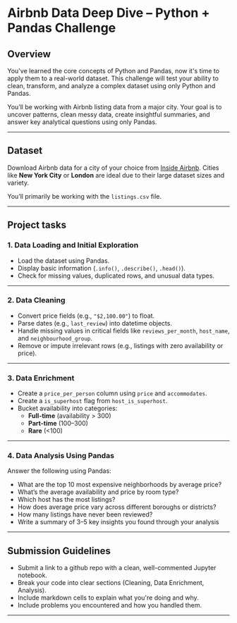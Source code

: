 # Airbnb Data Deep Dive – Python + Pandas Challenge

## Overview  
You've learned the core concepts of Python and Pandas, now it's time to apply them to a real-world dataset. This challenge will test your ability to clean, transform, and analyze a complex dataset using only Python and Pandas.

You’ll be working with Airbnb listing data from a major city. Your goal is to uncover patterns, clean messy data, create insightful summaries, and answer key analytical questions using only Pandas.

---

## Dataset  
Download Airbnb data for a city of your choice from [Inside Airbnb](http://insideairbnb.com/get-the-data.html). Cities like **New York City** or **London** are ideal due to their large dataset sizes and variety.

You’ll primarily be working with the `listings.csv` file.

---

## Project tasks

### 1. Data Loading and Initial Exploration
- Load the dataset using Pandas.
- Display basic information (`.info()`, `.describe()`, `.head()`).
- Check for missing values, duplicated rows, and unusual data types.

---

### 2. Data Cleaning
- Convert price fields (e.g., `"$2,100.00"`) to float.
- Parse dates (e.g., `last_review`) into datetime objects.
- Handle missing values in critical fields like `reviews_per_month`, `host_name`, and `neighbourhood_group`.
- Remove or impute irrelevant rows (e.g., listings with zero availability or price).

---

### 3. Data Enrichment
- Create a `price_per_person` column using `price` and `accommodates`.
- Create a `is_superhost` flag from `host_is_superhost`.
- Bucket availability into categories:
  - **Full-time** (availability > 300)
  - **Part-time** (100–300)
  - **Rare** (<100)

---

### 4. Data Analysis Using Pandas
Answer the following using Pandas:
- What are the top 10 most expensive neighborhoods by average price?
- What’s the average availability and price by room type?
- Which host has the most listings?
- How does average price vary across different boroughs or districts?
- How many listings have never been reviewed?
- Write a summary of 3–5 key insights you found through your analysis

---


## Submission Guidelines
- Submit a link to a github repo with a clean, well-commented Jupyter notebook.
- Break your code into clear sections (Cleaning, Data Enrichment, Analysis).
- Include markdown cells to explain what you're doing and why.
- Include problems you encountered and how you handled them.

---
